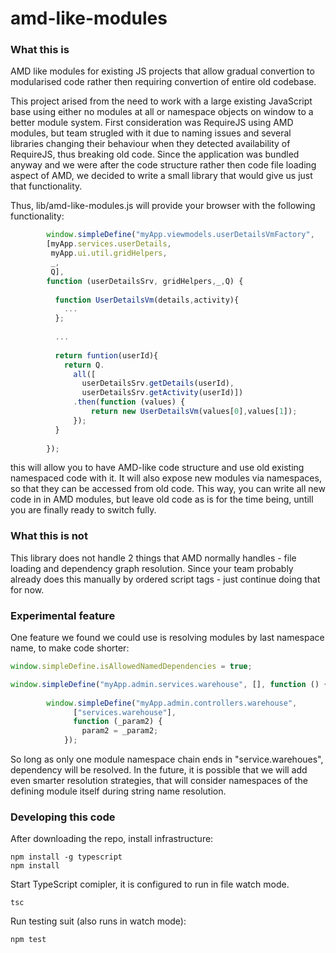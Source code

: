 # amd-like-modules
### What this is
AMD like modules for existing JS projects that allow gradual convertion to modularised code rather then requiring convertion of entire old codebase.

This project arised from the need to work with a large existing JavaScript base using either no modules at all or namespace objects on window to a better module system. First consideration was RequireJS using AMD modules, but team strugled with it due to naming issues and several libraries changing their behaviour when they detected availability of RequireJS, thus breaking old code. Since the application was bundled anyway and we were after the code structure rather then code file loading aspect of AMD, we decided to write a small library that would give us just that functionality.

Thus, lib/amd-like-modules.js will provide your browser with the following functionality:

```javascript
        window.simpleDefine("myApp.viewmodels.userDetailsVmFactory", 
        [myApp.services.userDetails,
         myApp.ui.util.gridHelpers,
         _,
         Q], 
        function (userDetailsSrv, gridHelpers,_,Q) {
          
          function UserDetailsVm(details,activity){
            ...
          };
          
          ...
          
          return funtion(userId){
            return Q.
              all([
                userDetailsSrv.getDetails(userId), 
                userDetailsSrv.getActivity(userId)])
              .then(function (values) {
                  return new UserDetailsVm(values[0],values[1]);
              });
          }
          
        });
```

this will allow you to have AMD-like code structure and use old existing namespaced code with it. It will also expose new modules via namespaces, so that they can be accessed from old code. This way, you can write all new code in in AMD modules, but leave old code as is for the time being, untill you are finally ready to switch fully.

### What this is not
This library does not handle 2 things that AMD normally handles - file loading and dependency graph resolution. Since your team probably already does this manually by ordered script tags - just continue doing that for now. 

### Experimental feature
One feature we found we could use is resolving modules by last namespace name, to make code shorter:
```javascript
window.simpleDefine.isAllowedNamedDependencies = true;

window.simpleDefine("myApp.admin.services.warehouse", [], function () { ... });
  
        window.simpleDefine("myApp.admin.controllers.warehouse", 
              ["services.warehouse"], 
              function (_param2) {
                param2 = _param2;
            });
```

So long as only one module namespace chain ends in "service.warehoues", dependency will be resolved. In the future, it is possible that we will add even smarter resolution strategies, that will consider namespaces of the defining module itself during string name resolution.

### Developing this code
After downloading the repo, install infrastructure:
```
npm install -g typescript
npm install
```
Start TypeScript comipler, it is configured to run in file watch mode.
```
tsc
```
Run testing suit (also runs in watch mode):
```
npm test
```
